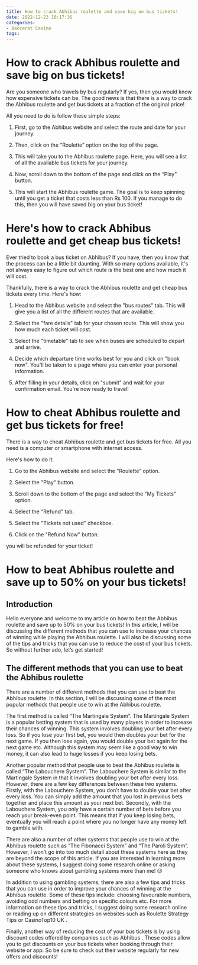 ```yaml
---
title: How to crack Abhibus roulette and save big on bus tickets!
date: 2022-12-23 10:17:36
categories:
- Baccarat Casino
tags:
---
```



#  How to crack Abhibus roulette and save big on bus tickets!

Are you someone who travels by bus regularly? If yes, then you would know how expensive tickets can be. The good news is that there is a way to crack the Abhibus roulette and get bus tickets at a fraction of the original price!

All you need to do is follow these simple steps:

1. First, go to the Abhibus website and select the route and date for your journey.

2. Then, click on the “Roulette” option on the top of the page.

3. This will take you to the Abhibus roulette page. Here, you will see a list of all the available bus tickets for your journey.

4. Now, scroll down to the bottom of the page and click on the “Play” button.

5. This will start the Abhibus roulette game. The goal is to keep spinning until you get a ticket that costs less than Rs 100. If you manage to do this, then you will have saved big on your bus ticket!

#  Here's how to crack Abhibus roulette and get cheap bus tickets!

Ever tried to book a bus ticket on Abhibus? If you have, then you know that the process can be a little bit daunting. With so many options available, it's not always easy to figure out which route is the best one and how much it will cost.

Thankfully, there is a way to crack the Abhibus roulette and get cheap bus tickets every time. Here's how:

1. Head to the Abhibus website and select the "bus routes" tab. This will give you a list of all the different routes that are available.

2. Select the "fare details" tab for your chosen route. This will show you how much each ticket will cost.

3. Select the "timetable" tab to see when buses are scheduled to depart and arrive.

4. Decide which departure time works best for you and click on "book now". You'll be taken to a page where you can enter your personal information.

5. After filling in your details, click on "submit" and wait for your confirmation email. You're now ready to travel!

#  How to cheat Abhibus roulette and get bus tickets for free!

There is a way to cheat Abhibus roulette and get bus tickets for free. All you need is a computer or smartphone with internet access. 

Here's how to do it:

1. Go to the Abhibus website and select the "Roulette" option.

2. Select the "Play" button.

3. Scroll down to the bottom of the page and select the "My Tickets" option.

4. Select the "Refund" tab.

5. Select the "Tickets not used" checkbox.

6. Click on the "Refund Now" button.


 you will be refunded for your ticket!

#  How to beat Abhibus roulette and save up to 50% on your bus tickets!

## Introduction

Hello everyone and welcome to my article on how to beat the Abhibus roulette and save up to 50% on your bus tickets! In this article, I will be discussing the different methods that you can use to increase your chances of winning while playing the Abhibus roulette. I will also be discussing some of the tips and tricks that you can use to reduce the cost of your bus tickets. So without further ado, let’s get started!

## The different methods that you can use to beat the Abhibus roulette

There are a number of different methods that you can use to beat the Abhibus roulette. In this section, I will be discussing some of the most popular methods that people use to win at the Abhibus roulette.

The first method is called “The Martingale System”. The Martingale System is a popular betting system that is used by many players in order to increase their chances of winning. This system involves doubling your bet after every loss. So if you lose your first bet, you would then doubles your bet for the next game. If you then lose again, you would double your bet again for the next game etc. Although this system may seem like a good way to win money, it can also lead to huge losses if you keep losing bets.

Another popular method that people use to beat the Abhibus roulette is called “The Labouchere System”. The Labouchere System is similar to the Martingale System in that it involves doubling your bet after every loss. However, there are a few key differences between these two systems. Firstly, with the Labouchere System, you don’t have to double your bet after every loss. You can simply add the amount that you lost in previous bets together and place this amount as your next bet. Secondly, with the Labouchere System, you only have a certain number of bets before you reach your break-even point. This means that if you keep losing bets, eventually you will reach a point where you no longer have any money left to gamble with.

There are also a number of other systems that people use to win at the Abhibus roulette such as “The Fibonacci System” and “The Paroli System”. However, I won’t go into too much detail about these systems here as they are beyond the scope of this article. If you are interested in learning more about these systems, I suggest doing some research online or asking someone who knows about gambling systems more than me! 😉

In addition to using gambling systems, there are also a few tips and tricks that you can use in order to improve your chances of winning at the Abhibus roulette. Some of these tips include: choosing favourable numbers, avoiding odd numbers and betting on specific colours etc. For more information on these tips and tricks, I suggest doing some research online or reading up on different strategies on websites such as Roulette Strategy Tips or CasinoTop10 UK .

Finally, another way of reducing the cost of your bus tickets is by using discount codes offered by companies such as Abhibus . These codes allow you to get discounts on your bus tickets when booking through their website or app. So be sure to check out their website regularly for new offers and discounts!
